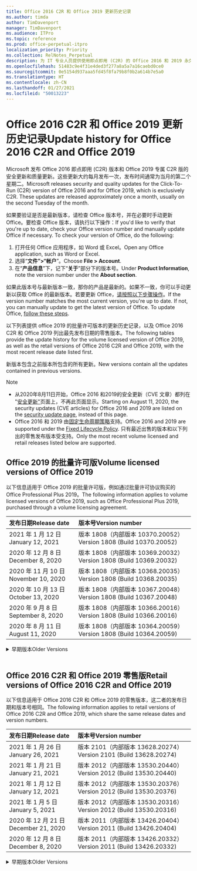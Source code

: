 ```yaml
---
title: Office 2016 C2R 和 Office 2019 更新历史记录
ms.author: timda
author: TimDavenport
manager: TimDavenport
ms.audience: ITPro
ms.topic: reference
ms.prod: office-perpetual-itpro
localization_priority: Priority
ms.collection: RelNotes_Perpetual
description: 为 IT 专业人员提供使用即点即用 (C2R) 的 Office 2016 和 2019 永久版本的更新历史记录
ms.openlocfilehash: 51483c9e4f31e4ded3f277a8a5a7a16caebd0ce0
ms.sourcegitcommit: 0e5154d937aaa5fd45f8fa79b8f0b2a614b7e5a0
ms.translationtype: HT
ms.contentlocale: zh-CN
ms.lasthandoff: 01/27/2021
ms.locfileid: "50013223"
---
```

# <a name="update-history-for-office-2016-c2r-and-office-2019"></a><span data-ttu-id="31db6-103">Office 2016 C2R 和 Office 2019 更新历史记录</span><span class="sxs-lookup"><span data-stu-id="31db6-103">Update history for Office 2016 C2R and Office 2019</span></span>

<span data-ttu-id="31db6-p101">Microsoft 发布 Office 2016 即点即用 (C2R) 版本和 Office 2019 专属 C2R 版的安全更新和质量更新。这些更新大约每月发布一次，发布时间通常为当月的第二个星期二。</span><span class="sxs-lookup"><span data-stu-id="31db6-p101">Microsoft releases security and quality updates for the Click-To-Run (C2R) version of Office 2016 and for Office 2019, which is exclusively C2R. These updates are released approximately once a month, usually on the second Tuesday of the month.</span></span>

<span data-ttu-id="31db6-p102">如果要验证是否是最新版本，请检查 Office 版本号，并在必要时手动更新 Office。要检查 Office 版本，请执行以下操作：</span><span class="sxs-lookup"><span data-stu-id="31db6-p102">If you'd like to verify that you're up to date, check your Office version number and manually update Office if necessary. To check your version of Office, do the following:</span></span>

  1.    <span data-ttu-id="31db6-108">打开任何 Office 应用程序，如 Word 或 Excel。</span><span class="sxs-lookup"><span data-stu-id="31db6-108">Open any Office application, such as Word or Excel.</span></span>
  2.    <span data-ttu-id="31db6-109">选择“**文件”>“帐户**”。</span><span class="sxs-lookup"><span data-stu-id="31db6-109">Choose **File > Account**.</span></span>
  3.    <span data-ttu-id="31db6-110">在“**产品信息**”下，记下“**关于**”部分下的版本号。</span><span class="sxs-lookup"><span data-stu-id="31db6-110">Under **Product Information**, note the version number under the **About section**.</span></span>

<span data-ttu-id="31db6-p103">如果此版本号与最新版本一致，那你的产品是最新的。如果不一致，你可以手动更新以获取 Office 的最新版本。若要更新 Office，[请按照以下步骤操作](https://support.office.com/article/2ab296f3-7f03-43a2-8e50-46de917611c5)。</span><span class="sxs-lookup"><span data-stu-id="31db6-p103">If the version number matches the most current version, you're up to date. If not, you can manually update to get the latest version of Office. To update Office, [follow these steps](https://support.office.com/article/2ab296f3-7f03-43a2-8e50-46de917611c5).</span></span>


<span data-ttu-id="31db6-114">以下列表提供 office 2019 的批量许可版本的更新历史记录，以及 Office 2016 C2R 和 Office 2019 列出最先发布日期的零售版本。</span><span class="sxs-lookup"><span data-stu-id="31db6-114">The following tables provide the update history for the volume licensed version of Office 2019, as well as the retail versions of Office 2016 C2R and Office 2019, with the most recent release date listed first.</span></span>

<span data-ttu-id="31db6-115">新版本包含之前版本所包含的所有更新。</span><span class="sxs-lookup"><span data-stu-id="31db6-115">New versions contain all the updates contained in previous versions.</span></span>


 > [!NOTE]
> - <span data-ttu-id="31db6-116">从2020年8月11日开始，Office 2016 和2019的安全更新（CVE 文章）都列在 "[安全更新"](https://docs.microsoft.com/officeupdates/microsoft365-apps-security-updates)页面上，不再此页面显示。</span><span class="sxs-lookup"><span data-stu-id="31db6-116">Starting on August 11, 2020, the security updates (CVE articles) for Office 2016 and 2019 are listed on the [security update page](https://docs.microsoft.com/officeupdates/microsoft365-apps-security-updates), instead of this page.</span></span> 
> - <span data-ttu-id="31db6-117">Office 2016 和 2019 由[固定生命周期策略](https://docs.microsoft.com/lifecycle/policies/fixed)支持。</span><span class="sxs-lookup"><span data-stu-id="31db6-117">Office 2016 and 2019 are supported under the [Fixed Lifecycle Policy](https://docs.microsoft.com/lifecycle/policies/fixed).</span></span> <span data-ttu-id="31db6-118">只有最近出售的版本和以下列出的零售发布版本受支持。</span><span class="sxs-lookup"><span data-stu-id="31db6-118">Only the most recent volume licensed and retail releases listed below are supported.</span></span>


## <a name="volume-licensed-versions-of-office-2019"></a><span data-ttu-id="31db6-119">Office 2019 的批量许可版</span><span class="sxs-lookup"><span data-stu-id="31db6-119">Volume licensed versions of Office 2019</span></span>
<span data-ttu-id="31db6-120">以下信息适用于 Office 2019 的批量许可版，例如通过批量许可协议购买的 Office Professional Plus 2019。</span><span class="sxs-lookup"><span data-stu-id="31db6-120">The following information applies to volume licensed versions of Office 2019, such as Office Professional Plus 2019, purchased through a volume licensing agreement.</span></span>

[//]: # (请勿删除批量许可表开头)


|<span data-ttu-id="31db6-122">**发布日期**</span><span class="sxs-lookup"><span data-stu-id="31db6-122">**Release date**</span></span>|<span data-ttu-id="31db6-123">**版本号**</span><span class="sxs-lookup"><span data-stu-id="31db6-123">**Version number**</span></span>|
|:-----|:-----|
|<span data-ttu-id="31db6-124">2021 年 1 月 12 日</span><span class="sxs-lookup"><span data-stu-id="31db6-124">January 12, 2021</span></span>|<span data-ttu-id="31db6-125">版本 1808（内部版本 10370.20052）</span><span class="sxs-lookup"><span data-stu-id="31db6-125">Version 1808 (Build 10370.20052)</span></span>|
|<span data-ttu-id="31db6-126">2020 年 12 月 8 日</span><span class="sxs-lookup"><span data-stu-id="31db6-126">December 8, 2020</span></span>|<span data-ttu-id="31db6-127">版本 1808（内部版本 10369.20032）</span><span class="sxs-lookup"><span data-stu-id="31db6-127">Version 1808 (Build 10369.20032)</span></span>|
|<span data-ttu-id="31db6-128">2020 年 11 月 10 日</span><span class="sxs-lookup"><span data-stu-id="31db6-128">November 10, 2020</span></span>|<span data-ttu-id="31db6-129">版本 1808（内部版本 10368.20035）</span><span class="sxs-lookup"><span data-stu-id="31db6-129">Version 1808 (Build 10368.20035)</span></span>|
|<span data-ttu-id="31db6-130">2020 年 10 月 13 日</span><span class="sxs-lookup"><span data-stu-id="31db6-130">October 13, 2020</span></span>|<span data-ttu-id="31db6-131">版本 1808（内部版本 10367.20048）</span><span class="sxs-lookup"><span data-stu-id="31db6-131">Version 1808 (Build 10367.20048)</span></span>|
|<span data-ttu-id="31db6-132">2020 年 9 月 8 日</span><span class="sxs-lookup"><span data-stu-id="31db6-132">September 8, 2020</span></span>|<span data-ttu-id="31db6-133">版本 1808（内部版本 10366.20016）</span><span class="sxs-lookup"><span data-stu-id="31db6-133">Version 1808 (Build 10366.20016)</span></span>|
|<span data-ttu-id="31db6-134">2020 年 8 月 11 日</span><span class="sxs-lookup"><span data-stu-id="31db6-134">August 11, 2020</span></span>|<span data-ttu-id="31db6-135">版本 1808（内部版本 10364.20059）</span><span class="sxs-lookup"><span data-stu-id="31db6-135">Version 1808 (Build 10364.20059)</span></span>|


[//]: # (请勿删除批量许可表结尾)

<details>
<summary><span data-ttu-id="31db6-137">早期版本</span><span class="sxs-lookup"><span data-stu-id="31db6-137">Older Versions</span></span></summary>
 

[//]: # (请勿删除批量许可旧表开头)


|<span data-ttu-id="31db6-139">**发布日期**</span><span class="sxs-lookup"><span data-stu-id="31db6-139">**Release date**</span></span>|<span data-ttu-id="31db6-140">**版本号**</span><span class="sxs-lookup"><span data-stu-id="31db6-140">**Version number**</span></span>|
|:-----|:-----|
|<span data-ttu-id="31db6-141">2020 年 7 月 14 日</span><span class="sxs-lookup"><span data-stu-id="31db6-141">July 14, 2020</span></span>   |<span data-ttu-id="31db6-142">版本 1808（内部版本 10363.20015）</span><span class="sxs-lookup"><span data-stu-id="31db6-142">Version 1808 (Build 10363.20015)</span></span>  |
|<span data-ttu-id="31db6-143">2020 年 6 月 9 日</span><span class="sxs-lookup"><span data-stu-id="31db6-143">June 9, 2020</span></span>   |<span data-ttu-id="31db6-144">版本 1808（内部版本 10361.20002）</span><span class="sxs-lookup"><span data-stu-id="31db6-144">Version 1808 (Build 10361.20002)</span></span>  |
|<span data-ttu-id="31db6-145">2020 年 5 月12 日</span><span class="sxs-lookup"><span data-stu-id="31db6-145">May 12, 2020</span></span>   |<span data-ttu-id="31db6-146">版本 1808（内部版本 10359.20023）</span><span class="sxs-lookup"><span data-stu-id="31db6-146">Version 1808 (Build 10359.20023)</span></span>  |
|<span data-ttu-id="31db6-147">2020 年 4 月 14 日</span><span class="sxs-lookup"><span data-stu-id="31db6-147">April 14, 2020</span></span>   |<span data-ttu-id="31db6-148">版本 1808 （内部版本 10358.20061）</span><span class="sxs-lookup"><span data-stu-id="31db6-148">Version 1808 (Build 10358.20061)</span></span>  |
|<span data-ttu-id="31db6-149">2020 年 3 月 10 日</span><span class="sxs-lookup"><span data-stu-id="31db6-149">March 10, 2020</span></span>   |<span data-ttu-id="31db6-150">版本 1808（内部版本 10357.20081）</span><span class="sxs-lookup"><span data-stu-id="31db6-150">Version 1808 (Build 10357.20081)</span></span>  |
|<span data-ttu-id="31db6-151">2020 年 2 月 11 日</span><span class="sxs-lookup"><span data-stu-id="31db6-151">February 11, 2020</span></span>   |<span data-ttu-id="31db6-152">版本 1808（内部版本 10356.20006）</span><span class="sxs-lookup"><span data-stu-id="31db6-152">Version 1808 (Build 10356.20006)</span></span>  |


[//]: # (请勿删除批量许可旧表结尾)

</details>


<br/>

## <a name="retail-versions-of-office-2016-c2r-and-office-2019"></a><span data-ttu-id="31db6-154">Office 2016 C2R 和 Office 2019 零售版</span><span class="sxs-lookup"><span data-stu-id="31db6-154">Retail versions of Office 2016 C2R and Office 2019</span></span>
<span data-ttu-id="31db6-155">以下信息适用于 Office 2016 C2R 和 Office 2019 的零售版本，这二者的发布日期和版本号相同。</span><span class="sxs-lookup"><span data-stu-id="31db6-155">The following information applies to retail versions of Office 2016 C2R and Office 2019, which share the same release dates and version numbers.</span></span>

[//]: # (请勿删除零售表开头)


|<span data-ttu-id="31db6-157">**发布日期**</span><span class="sxs-lookup"><span data-stu-id="31db6-157">**Release date**</span></span>|<span data-ttu-id="31db6-158">**版本号**</span><span class="sxs-lookup"><span data-stu-id="31db6-158">**Version number**</span></span>|
|:-----|:-----|
|<span data-ttu-id="31db6-159">2021 年 1 月 26 日</span><span class="sxs-lookup"><span data-stu-id="31db6-159">January 26, 2021</span></span>|<span data-ttu-id="31db6-160">版本 2101（内部版本 13628.20274）</span><span class="sxs-lookup"><span data-stu-id="31db6-160">Version 2101 (Build 13628.20274)</span></span>|
|<span data-ttu-id="31db6-161">2021 年 1 月 21 日</span><span class="sxs-lookup"><span data-stu-id="31db6-161">January 21, 2021</span></span>|<span data-ttu-id="31db6-162">版本 2012（内部版本 13530.20440）</span><span class="sxs-lookup"><span data-stu-id="31db6-162">Version 2012 (Build 13530.20440)</span></span>|
|<span data-ttu-id="31db6-163">2021 年 1 月 12 日</span><span class="sxs-lookup"><span data-stu-id="31db6-163">January 12, 2021</span></span>|<span data-ttu-id="31db6-164">版本 2012（内部版本 13530.20376）</span><span class="sxs-lookup"><span data-stu-id="31db6-164">Version 2012 (Build 13530.20376)</span></span>|
|<span data-ttu-id="31db6-165">2021 年 1 月 5 日</span><span class="sxs-lookup"><span data-stu-id="31db6-165">January 5, 2021</span></span>|<span data-ttu-id="31db6-166">版本 2012（内部版本 13530.20316）</span><span class="sxs-lookup"><span data-stu-id="31db6-166">Version 2012 (Build 13530.20316)</span></span>|
|<span data-ttu-id="31db6-167">2020 年 12 月 21 日</span><span class="sxs-lookup"><span data-stu-id="31db6-167">December 21, 2020</span></span>|<span data-ttu-id="31db6-168">版本 2011（内部版本 13426.20404）</span><span class="sxs-lookup"><span data-stu-id="31db6-168">Version 2011 (Build 13426.20404)</span></span>|
|<span data-ttu-id="31db6-169">2020 年 12 月 8 日</span><span class="sxs-lookup"><span data-stu-id="31db6-169">December 8, 2020</span></span>|<span data-ttu-id="31db6-170">版本 2011（内部版本 13426.20332）</span><span class="sxs-lookup"><span data-stu-id="31db6-170">Version 2011 (Build 13426.20332)</span></span>|


[//]: # (请勿删除零售表结尾)

<details>
<summary><span data-ttu-id="31db6-172">早期版本</span><span class="sxs-lookup"><span data-stu-id="31db6-172">Older Versions</span></span></summary>
 

[//]: # (请勿删除零售旧表开头)


|<span data-ttu-id="31db6-174">**发布日期**</span><span class="sxs-lookup"><span data-stu-id="31db6-174">**Release date**</span></span>|<span data-ttu-id="31db6-175">**版本号**</span><span class="sxs-lookup"><span data-stu-id="31db6-175">**Version number**</span></span>|
|:-----|:-----|
|<span data-ttu-id="31db6-176">2020 年 12 月 2 日</span><span class="sxs-lookup"><span data-stu-id="31db6-176">December 2, 2020</span></span>|<span data-ttu-id="31db6-177">版本 2011 (内部版本 13426.20308) </span><span class="sxs-lookup"><span data-stu-id="31db6-177">Version 2011 (Build 13426.20308)</span></span>|
|<span data-ttu-id="31db6-178">2020 年 11 月 30 日</span><span class="sxs-lookup"><span data-stu-id="31db6-178">November 30, 2020</span></span>|<span data-ttu-id="31db6-179">版本 2011（内部版本 13426.20294）</span><span class="sxs-lookup"><span data-stu-id="31db6-179">Version 2011 (Build 13426.20294)</span></span>|
|<span data-ttu-id="31db6-180">2020 年 11 月 23 日</span><span class="sxs-lookup"><span data-stu-id="31db6-180">November 23, 2020</span></span>|<span data-ttu-id="31db6-181">版本 2011（内部版本13426.20274）</span><span class="sxs-lookup"><span data-stu-id="31db6-181">Version 2011 (Build 13426.20274)</span></span>|
|<span data-ttu-id="31db6-182">2020 年 11 月 17 日</span><span class="sxs-lookup"><span data-stu-id="31db6-182">November 17, 2020</span></span>|<span data-ttu-id="31db6-183">版本 2010（内部版本 13328.20408）</span><span class="sxs-lookup"><span data-stu-id="31db6-183">Version 2010 (Build 13328.20408)</span></span>|
|<span data-ttu-id="31db6-184">2020 年 11 月 10 日</span><span class="sxs-lookup"><span data-stu-id="31db6-184">November 10, 2020</span></span>|<span data-ttu-id="31db6-185">版本 2010（内部版本 13328.20356）</span><span class="sxs-lookup"><span data-stu-id="31db6-185">Version 2010 (Build 13328.20356)</span></span>|
|<span data-ttu-id="31db6-186">2020 年 10 月 27 日</span><span class="sxs-lookup"><span data-stu-id="31db6-186">October 27, 2020</span></span>|<span data-ttu-id="31db6-187">版本 2010（内部版本 13328.20292）</span><span class="sxs-lookup"><span data-stu-id="31db6-187">Version 2010 (Build 13328.20292)</span></span>|
|<span data-ttu-id="31db6-188">2020 年 10 月 21 日</span><span class="sxs-lookup"><span data-stu-id="31db6-188">October 21, 2020</span></span>|<span data-ttu-id="31db6-189">版本 2009（内部版本 13231.20418）</span><span class="sxs-lookup"><span data-stu-id="31db6-189">Version 2009 (Build 13231.20418)</span></span>|
|<span data-ttu-id="31db6-190">2020 年 10 月 13 日</span><span class="sxs-lookup"><span data-stu-id="31db6-190">October 13, 2020</span></span>|<span data-ttu-id="31db6-191">版本 2009（内部版本 13231.20390）</span><span class="sxs-lookup"><span data-stu-id="31db6-191">Version 2009 (Build 13231.20390)</span></span>|
|<span data-ttu-id="31db6-192">2020 年 10 月 8 日</span><span class="sxs-lookup"><span data-stu-id="31db6-192">October 8, 2020</span></span>|<span data-ttu-id="31db6-193">版本 2009 (内部版本 13231.20368)</span><span class="sxs-lookup"><span data-stu-id="31db6-193">Version 2009 (Build 13231.20368)</span></span>|
|<span data-ttu-id="31db6-194">2020 年 9 月 28 日</span><span class="sxs-lookup"><span data-stu-id="31db6-194">September 28, 2020</span></span>|<span data-ttu-id="31db6-195">版本 2009（内部版本 13231.20262）</span><span class="sxs-lookup"><span data-stu-id="31db6-195">Version 2009 (Build 13231.20262)</span></span>|
|<span data-ttu-id="31db6-196">2020 年 9 月 22 日</span><span class="sxs-lookup"><span data-stu-id="31db6-196">September 22, 2020</span></span>|<span data-ttu-id="31db6-197">版本 2008（内部版本 13127.20508）</span><span class="sxs-lookup"><span data-stu-id="31db6-197">Version 2008 (Build 13127.20508)</span></span>|
|<span data-ttu-id="31db6-198">2020 年 9 月9 日</span><span class="sxs-lookup"><span data-stu-id="31db6-198">September 9, 2020</span></span>|<span data-ttu-id="31db6-199">版本 2008（内部版本 13127.20408）</span><span class="sxs-lookup"><span data-stu-id="31db6-199">Version 2008 (Build 13127.20408)</span></span>|
|<span data-ttu-id="31db6-200">2020 年 8 月 31 日</span><span class="sxs-lookup"><span data-stu-id="31db6-200">August 31, 2020</span></span>|<span data-ttu-id="31db6-201">版本 2008（内部版本 13127.20296）</span><span class="sxs-lookup"><span data-stu-id="31db6-201">Version 2008 (Build 13127.20296)</span></span>|
|<span data-ttu-id="31db6-202">2020 年 8 月 25 日</span><span class="sxs-lookup"><span data-stu-id="31db6-202">August 25, 2020</span></span>|<span data-ttu-id="31db6-203">版本 2007（内部版本 13029.20460）</span><span class="sxs-lookup"><span data-stu-id="31db6-203">Version 2007 (Build 13029.20460)</span></span>|
|<span data-ttu-id="31db6-204">2020 年 8 月 11 日</span><span class="sxs-lookup"><span data-stu-id="31db6-204">August 11, 2020</span></span>|<span data-ttu-id="31db6-205">版本 2007（内部版本 13029.20344）</span><span class="sxs-lookup"><span data-stu-id="31db6-205">Version 2007 (Build 13029.20344)</span></span>|
|<span data-ttu-id="31db6-206">2020 年 7 月 30 日</span><span class="sxs-lookup"><span data-stu-id="31db6-206">July 30, 2020</span></span>|<span data-ttu-id="31db6-207">版本 2007（内部版本 13029.20308）</span><span class="sxs-lookup"><span data-stu-id="31db6-207">Version 2007 (Build 13029.20308)</span></span>  |
|<span data-ttu-id="31db6-208">2020 年 7 月 28 日</span><span class="sxs-lookup"><span data-stu-id="31db6-208">July 28, 2020</span></span>|<span data-ttu-id="31db6-209">版本 2006（内部版本 13001.20498）</span><span class="sxs-lookup"><span data-stu-id="31db6-209">Version 2006 (Build 13001.20498)</span></span>  |
|<span data-ttu-id="31db6-210">2020 年 7 月 14 日</span><span class="sxs-lookup"><span data-stu-id="31db6-210">July 14, 2020</span></span>|<span data-ttu-id="31db6-211">版本 2006（内部版本 13001.20384）</span><span class="sxs-lookup"><span data-stu-id="31db6-211">Version 2006 (Build 13001.20384)</span></span>  |
|<span data-ttu-id="31db6-212">2020 年 6 月 30 日</span><span class="sxs-lookup"><span data-stu-id="31db6-212">June 30, 2020</span></span>|<span data-ttu-id="31db6-213">版本 2006（内部版本 13001.20266）</span><span class="sxs-lookup"><span data-stu-id="31db6-213">Version 2006 (Build 13001.20266)</span></span>  |
|<span data-ttu-id="31db6-214">2020 年 6 月 24 日</span><span class="sxs-lookup"><span data-stu-id="31db6-214">June 24, 2020</span></span>|<span data-ttu-id="31db6-215">版本 2005（内部版本 12827.20470）</span><span class="sxs-lookup"><span data-stu-id="31db6-215">Version 2005 (Build 12827.20470)</span></span>  |
|<span data-ttu-id="31db6-216">2020 年 6 月 9 日</span><span class="sxs-lookup"><span data-stu-id="31db6-216">June 9, 2020</span></span>|<span data-ttu-id="31db6-217">版本 2005（内部版本 12827.20336）</span><span class="sxs-lookup"><span data-stu-id="31db6-217">Version 2005 (Build 12827.20336)</span></span>  |
|<span data-ttu-id="31db6-218">2020 年 6 月 2 日</span><span class="sxs-lookup"><span data-stu-id="31db6-218">June 2, 2020</span></span>|<span data-ttu-id="31db6-219">版本 2005（内部版本 12827.20268）</span><span class="sxs-lookup"><span data-stu-id="31db6-219">Version 2005 (Build 12827.20268)</span></span>  |
|<span data-ttu-id="31db6-220">2020 年 5 月 21 日</span><span class="sxs-lookup"><span data-stu-id="31db6-220">May 21, 2020</span></span>|<span data-ttu-id="31db6-221">版本 2004（内部版本 12730.20352）</span><span class="sxs-lookup"><span data-stu-id="31db6-221">Version 2004 (Build 12730.20352)</span></span>  |
|<span data-ttu-id="31db6-222">2020 年 5 月12 日</span><span class="sxs-lookup"><span data-stu-id="31db6-222">May 12, 2020</span></span>|<span data-ttu-id="31db6-223">版本 2004（内部版本 12730.20270）</span><span class="sxs-lookup"><span data-stu-id="31db6-223">Version 2004 (Build 12730.20270)</span></span>  |
|<span data-ttu-id="31db6-224">2020 年 5 月 4 日</span><span class="sxs-lookup"><span data-stu-id="31db6-224">May 4, 2020</span></span>|<span data-ttu-id="31db6-225">版本 2004（内部版本 12730.20250）</span><span class="sxs-lookup"><span data-stu-id="31db6-225">Version 2004 (Build 12730.20250)</span></span>  |
|<span data-ttu-id="31db6-226">2020 年 4 月 29 日</span><span class="sxs-lookup"><span data-stu-id="31db6-226">April 29, 2020</span></span>|<span data-ttu-id="31db6-227">版本 2004 （内部版本 12730.20236）</span><span class="sxs-lookup"><span data-stu-id="31db6-227">Version 2004 (Build 12730.20236)</span></span>  |
|<span data-ttu-id="31db6-228">2020 年 4 月 15 日</span><span class="sxs-lookup"><span data-stu-id="31db6-228">April 15, 2020</span></span>|<span data-ttu-id="31db6-229">版本 2003 （内部版本 12624.20466）</span><span class="sxs-lookup"><span data-stu-id="31db6-229">Version 2003 (Build 12624.20466)</span></span>  |
|<span data-ttu-id="31db6-230">2020 年 4 月 14 日</span><span class="sxs-lookup"><span data-stu-id="31db6-230">April 14, 2020</span></span>|<span data-ttu-id="31db6-231">版本 2003（内部版本 12624.20442）</span><span class="sxs-lookup"><span data-stu-id="31db6-231">Version 2003 (Build 12624.20442)</span></span>  |
|<span data-ttu-id="31db6-232">2020 年 3 月 31 日</span><span class="sxs-lookup"><span data-stu-id="31db6-232">March 31, 2020</span></span>|<span data-ttu-id="31db6-233">版本 2003（内部版本 12624.20382）</span><span class="sxs-lookup"><span data-stu-id="31db6-233">Version 2003 (Build 12624.20382)</span></span>  |
|<span data-ttu-id="31db6-234">2020 年 3 月25 日</span><span class="sxs-lookup"><span data-stu-id="31db6-234">March 25, 2020</span></span>|<span data-ttu-id="31db6-235">版本 2003（内部版本 12624.20320）</span><span class="sxs-lookup"><span data-stu-id="31db6-235">Version 2003 (Build 12624.20320)</span></span>  |
|<span data-ttu-id="31db6-236">2020 年 3 月 10 日</span><span class="sxs-lookup"><span data-stu-id="31db6-236">March 10, 2020</span></span>|<span data-ttu-id="31db6-237">版本 2002（内部版本 12527.20278）</span><span class="sxs-lookup"><span data-stu-id="31db6-237">Version 2002 (Build 12527.20278)</span></span>  |
|<span data-ttu-id="31db6-238">2020 年 3 月 1 日</span><span class="sxs-lookup"><span data-stu-id="31db6-238">March 1, 2020</span></span>   |<span data-ttu-id="31db6-239">版本 2002（内部版本 12527.20242）</span><span class="sxs-lookup"><span data-stu-id="31db6-239">Version 2002 (Build 12527.20242)</span></span>  |


[//]: # (请勿删除零售旧表结尾)


</details>






